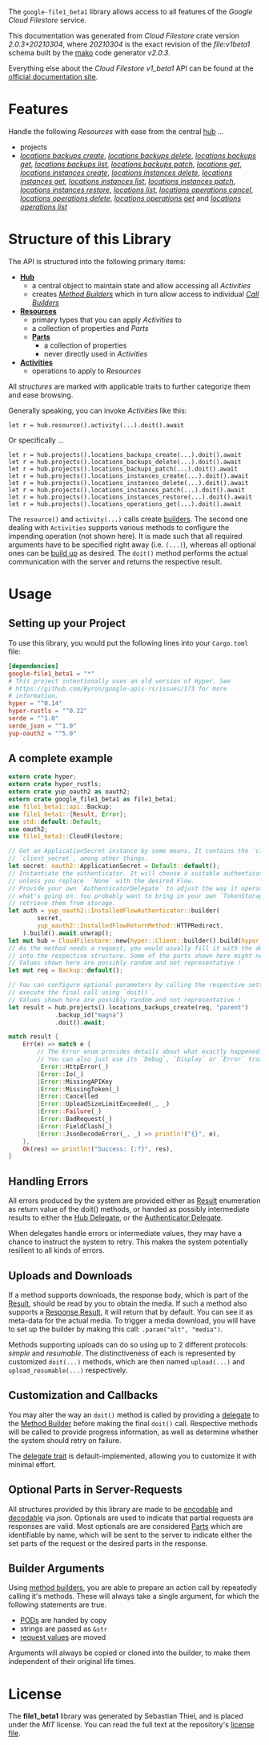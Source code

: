 <!---
DO NOT EDIT !
This file was generated automatically from 'src/mako/api/README.md.mako'
DO NOT EDIT !
-->
The `google-file1_beta1` library allows access to all features of the *Google Cloud Filestore* service.

This documentation was generated from *Cloud Filestore* crate version *2.0.3+20210304*, where *20210304* is the exact revision of the *file:v1beta1* schema built by the [mako](http://www.makotemplates.org/) code generator *v2.0.3*.

Everything else about the *Cloud Filestore* *v1_beta1* API can be found at the
[official documentation site](https://cloud.google.com/filestore/).
# Features

Handle the following *Resources* with ease from the central [hub](https://docs.rs/google-file1_beta1/2.0.3+20210304/google_file1_beta1/CloudFilestore) ... 

* projects
 * [*locations backups create*](https://docs.rs/google-file1_beta1/2.0.3+20210304/google_file1_beta1/api::ProjectLocationBackupCreateCall), [*locations backups delete*](https://docs.rs/google-file1_beta1/2.0.3+20210304/google_file1_beta1/api::ProjectLocationBackupDeleteCall), [*locations backups get*](https://docs.rs/google-file1_beta1/2.0.3+20210304/google_file1_beta1/api::ProjectLocationBackupGetCall), [*locations backups list*](https://docs.rs/google-file1_beta1/2.0.3+20210304/google_file1_beta1/api::ProjectLocationBackupListCall), [*locations backups patch*](https://docs.rs/google-file1_beta1/2.0.3+20210304/google_file1_beta1/api::ProjectLocationBackupPatchCall), [*locations get*](https://docs.rs/google-file1_beta1/2.0.3+20210304/google_file1_beta1/api::ProjectLocationGetCall), [*locations instances create*](https://docs.rs/google-file1_beta1/2.0.3+20210304/google_file1_beta1/api::ProjectLocationInstanceCreateCall), [*locations instances delete*](https://docs.rs/google-file1_beta1/2.0.3+20210304/google_file1_beta1/api::ProjectLocationInstanceDeleteCall), [*locations instances get*](https://docs.rs/google-file1_beta1/2.0.3+20210304/google_file1_beta1/api::ProjectLocationInstanceGetCall), [*locations instances list*](https://docs.rs/google-file1_beta1/2.0.3+20210304/google_file1_beta1/api::ProjectLocationInstanceListCall), [*locations instances patch*](https://docs.rs/google-file1_beta1/2.0.3+20210304/google_file1_beta1/api::ProjectLocationInstancePatchCall), [*locations instances restore*](https://docs.rs/google-file1_beta1/2.0.3+20210304/google_file1_beta1/api::ProjectLocationInstanceRestoreCall), [*locations list*](https://docs.rs/google-file1_beta1/2.0.3+20210304/google_file1_beta1/api::ProjectLocationListCall), [*locations operations cancel*](https://docs.rs/google-file1_beta1/2.0.3+20210304/google_file1_beta1/api::ProjectLocationOperationCancelCall), [*locations operations delete*](https://docs.rs/google-file1_beta1/2.0.3+20210304/google_file1_beta1/api::ProjectLocationOperationDeleteCall), [*locations operations get*](https://docs.rs/google-file1_beta1/2.0.3+20210304/google_file1_beta1/api::ProjectLocationOperationGetCall) and [*locations operations list*](https://docs.rs/google-file1_beta1/2.0.3+20210304/google_file1_beta1/api::ProjectLocationOperationListCall)




# Structure of this Library

The API is structured into the following primary items:

* **[Hub](https://docs.rs/google-file1_beta1/2.0.3+20210304/google_file1_beta1/CloudFilestore)**
    * a central object to maintain state and allow accessing all *Activities*
    * creates [*Method Builders*](https://docs.rs/google-file1_beta1/2.0.3+20210304/google_file1_beta1/client::MethodsBuilder) which in turn
      allow access to individual [*Call Builders*](https://docs.rs/google-file1_beta1/2.0.3+20210304/google_file1_beta1/client::CallBuilder)
* **[Resources](https://docs.rs/google-file1_beta1/2.0.3+20210304/google_file1_beta1/client::Resource)**
    * primary types that you can apply *Activities* to
    * a collection of properties and *Parts*
    * **[Parts](https://docs.rs/google-file1_beta1/2.0.3+20210304/google_file1_beta1/client::Part)**
        * a collection of properties
        * never directly used in *Activities*
* **[Activities](https://docs.rs/google-file1_beta1/2.0.3+20210304/google_file1_beta1/client::CallBuilder)**
    * operations to apply to *Resources*

All *structures* are marked with applicable traits to further categorize them and ease browsing.

Generally speaking, you can invoke *Activities* like this:

```Rust,ignore
let r = hub.resource().activity(...).doit().await
```

Or specifically ...

```ignore
let r = hub.projects().locations_backups_create(...).doit().await
let r = hub.projects().locations_backups_delete(...).doit().await
let r = hub.projects().locations_backups_patch(...).doit().await
let r = hub.projects().locations_instances_create(...).doit().await
let r = hub.projects().locations_instances_delete(...).doit().await
let r = hub.projects().locations_instances_patch(...).doit().await
let r = hub.projects().locations_instances_restore(...).doit().await
let r = hub.projects().locations_operations_get(...).doit().await
```

The `resource()` and `activity(...)` calls create [builders][builder-pattern]. The second one dealing with `Activities` 
supports various methods to configure the impending operation (not shown here). It is made such that all required arguments have to be 
specified right away (i.e. `(...)`), whereas all optional ones can be [build up][builder-pattern] as desired.
The `doit()` method performs the actual communication with the server and returns the respective result.

# Usage

## Setting up your Project

To use this library, you would put the following lines into your `Cargo.toml` file:

```toml
[dependencies]
google-file1_beta1 = "*"
# This project intentionally uses an old version of Hyper. See
# https://github.com/Byron/google-apis-rs/issues/173 for more
# information.
hyper = "^0.14"
hyper-rustls = "^0.22"
serde = "^1.0"
serde_json = "^1.0"
yup-oauth2 = "^5.0"
```

## A complete example

```Rust
extern crate hyper;
extern crate hyper_rustls;
extern crate yup_oauth2 as oauth2;
extern crate google_file1_beta1 as file1_beta1;
use file1_beta1::api::Backup;
use file1_beta1::{Result, Error};
use std::default::Default;
use oauth2;
use file1_beta1::CloudFilestore;

// Get an ApplicationSecret instance by some means. It contains the `client_id` and 
// `client_secret`, among other things.
let secret: oauth2::ApplicationSecret = Default::default();
// Instantiate the authenticator. It will choose a suitable authentication flow for you, 
// unless you replace  `None` with the desired Flow.
// Provide your own `AuthenticatorDelegate` to adjust the way it operates and get feedback about 
// what's going on. You probably want to bring in your own `TokenStorage` to persist tokens and
// retrieve them from storage.
let auth = yup_oauth2::InstalledFlowAuthenticator::builder(
        secret,
        yup_oauth2::InstalledFlowReturnMethod::HTTPRedirect,
    ).build().await.unwrap();
let mut hub = CloudFilestore::new(hyper::Client::builder().build(hyper_rustls::HttpsConnector::with_native_roots()), auth);
// As the method needs a request, you would usually fill it with the desired information
// into the respective structure. Some of the parts shown here might not be applicable !
// Values shown here are possibly random and not representative !
let mut req = Backup::default();

// You can configure optional parameters by calling the respective setters at will, and
// execute the final call using `doit()`.
// Values shown here are possibly random and not representative !
let result = hub.projects().locations_backups_create(req, "parent")
             .backup_id("magna")
             .doit().await;

match result {
    Err(e) => match e {
        // The Error enum provides details about what exactly happened.
        // You can also just use its `Debug`, `Display` or `Error` traits
         Error::HttpError(_)
        |Error::Io(_)
        |Error::MissingAPIKey
        |Error::MissingToken(_)
        |Error::Cancelled
        |Error::UploadSizeLimitExceeded(_, _)
        |Error::Failure(_)
        |Error::BadRequest(_)
        |Error::FieldClash(_)
        |Error::JsonDecodeError(_, _) => println!("{}", e),
    },
    Ok(res) => println!("Success: {:?}", res),
}

```
## Handling Errors

All errors produced by the system are provided either as [Result](https://docs.rs/google-file1_beta1/2.0.3+20210304/google_file1_beta1/client::Result) enumeration as return value of
the doit() methods, or handed as possibly intermediate results to either the 
[Hub Delegate](https://docs.rs/google-file1_beta1/2.0.3+20210304/google_file1_beta1/client::Delegate), or the [Authenticator Delegate](https://docs.rs/yup-oauth2/*/yup_oauth2/trait.AuthenticatorDelegate.html).

When delegates handle errors or intermediate values, they may have a chance to instruct the system to retry. This 
makes the system potentially resilient to all kinds of errors.

## Uploads and Downloads
If a method supports downloads, the response body, which is part of the [Result](https://docs.rs/google-file1_beta1/2.0.3+20210304/google_file1_beta1/client::Result), should be
read by you to obtain the media.
If such a method also supports a [Response Result](https://docs.rs/google-file1_beta1/2.0.3+20210304/google_file1_beta1/client::ResponseResult), it will return that by default.
You can see it as meta-data for the actual media. To trigger a media download, you will have to set up the builder by making
this call: `.param("alt", "media")`.

Methods supporting uploads can do so using up to 2 different protocols: 
*simple* and *resumable*. The distinctiveness of each is represented by customized 
`doit(...)` methods, which are then named `upload(...)` and `upload_resumable(...)` respectively.

## Customization and Callbacks

You may alter the way an `doit()` method is called by providing a [delegate](https://docs.rs/google-file1_beta1/2.0.3+20210304/google_file1_beta1/client::Delegate) to the 
[Method Builder](https://docs.rs/google-file1_beta1/2.0.3+20210304/google_file1_beta1/client::CallBuilder) before making the final `doit()` call. 
Respective methods will be called to provide progress information, as well as determine whether the system should 
retry on failure.

The [delegate trait](https://docs.rs/google-file1_beta1/2.0.3+20210304/google_file1_beta1/client::Delegate) is default-implemented, allowing you to customize it with minimal effort.

## Optional Parts in Server-Requests

All structures provided by this library are made to be [encodable](https://docs.rs/google-file1_beta1/2.0.3+20210304/google_file1_beta1/client::RequestValue) and 
[decodable](https://docs.rs/google-file1_beta1/2.0.3+20210304/google_file1_beta1/client::ResponseResult) via *json*. Optionals are used to indicate that partial requests are responses 
are valid.
Most optionals are are considered [Parts](https://docs.rs/google-file1_beta1/2.0.3+20210304/google_file1_beta1/client::Part) which are identifiable by name, which will be sent to 
the server to indicate either the set parts of the request or the desired parts in the response.

## Builder Arguments

Using [method builders](https://docs.rs/google-file1_beta1/2.0.3+20210304/google_file1_beta1/client::CallBuilder), you are able to prepare an action call by repeatedly calling it's methods.
These will always take a single argument, for which the following statements are true.

* [PODs][wiki-pod] are handed by copy
* strings are passed as `&str`
* [request values](https://docs.rs/google-file1_beta1/2.0.3+20210304/google_file1_beta1/client::RequestValue) are moved

Arguments will always be copied or cloned into the builder, to make them independent of their original life times.

[wiki-pod]: http://en.wikipedia.org/wiki/Plain_old_data_structure
[builder-pattern]: http://en.wikipedia.org/wiki/Builder_pattern
[google-go-api]: https://github.com/google/google-api-go-client

# License
The **file1_beta1** library was generated by Sebastian Thiel, and is placed 
under the *MIT* license.
You can read the full text at the repository's [license file][repo-license].

[repo-license]: https://github.com/Byron/google-apis-rsblob/main/LICENSE.md
